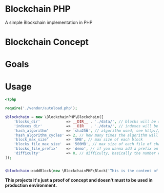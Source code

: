 # Blockchain PHP

A simple Blockchain implementation in PHP

Blockchain Concept
==================

Goals
=====

Usage
=====

```php
<?php

require('./vendor/autoload.php');

$blockchain = new \BlockchainPHP\Blockchain([
    'blocks_dir'            => __DIR__ . './data/', // blocks will be saved here
    'indexes_dir'           => __DIR__ . './data/', // indexes will be saved here too
    'hash_algorithm'        => 'sha256', // algorithm used, see http://php.net/manual/pt_BR/function.hash-algos.php
    'hash_algorithm_cycles' => 2, // how many times the algorithm will be run over the data
    'block_max_size'        => '5MB', // max size of each block
    'blocks_file_max_size'  => '500MB', // max size of each file of chain
    'blocks_file_prefix'    => 'demo', // if you wanna add a prefix on files names
    'difficulty'            => 0, // difficulty, basically the number of zeros at beginning of block's hash
]);


$blockchain->addBlock(new \BlockchainPHP\Block('This is the content of the block'));

```


**This projects it's just a proof of concept and doesn't must to be used in production environment.**
